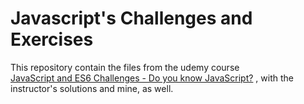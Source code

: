 # Javascript's Challenges and Exercises

This repository contain the files from the udemy course  
[JavaScript and ES6 Challenges - Do you know JavaScript?](https://www.udemy.com/javascript-and-es6-challenges) , with the instructor's  solutions and mine, as well. 




